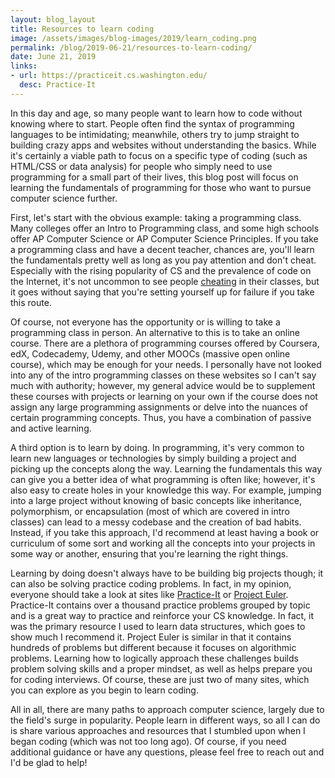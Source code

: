 ```yaml
---
layout: blog_layout
title: Resources to learn coding
image: /assets/images/blog-images/2019/learn_coding.png
permalink: /blog/2019-06-21/resources-to-learn-coding/
date: June 21, 2019
links: 
- url: https://practiceit.cs.washington.edu/
  desc: Practice-It
---
```


In this day and age, so many people want to learn how to code without knowing where to start. People often find the syntax of programming languages to be intimidating; meanwhile, others try to jump straight to building crazy apps and websites without understanding the basics. While it's certainly a viable path to focus on a specific type of coding (such as HTML/CSS or data analysis) for people who simply need to use programming for a small part of their lives, this blog post will focus on learning the fundamentals of programming for those who want to pursue computer science further. 

First, let's start with the obvious example: taking a programming class. Many colleges offer an Intro to Programming class, and some high schools offer AP Computer Science or AP Computer Science Principles. If you take a programming class and have a decent teacher, chances are, you'll learn the fundamentals pretty well as long as you pay attention and don't cheat. Especially with the rising popularity of CS and the prevalence of code on the Internet, it's not uncommon to see people [cheating](https://www.nytimes.com/2017/05/29/us/computer-science-cheating.html) in their classes, but it goes without saying that you're setting yourself up for failure if you take this route. 

Of course, not everyone has the opportunity or is willing to take a programming class in person. An alternative to this is to take an online course. There are a plethora of programming courses offered by Coursera, edX, Codecademy, Udemy, and other MOOCs (massive open online course), which may be enough for your needs. I personally have not looked into any of the intro programming classes on these websites so I can't say much with authority; however, my general advice would be to supplement these courses with projects or learning on your own if the course does not assign any large programming assignments or delve into the nuances of certain programming concepts. Thus, you have a combination of passive and active learning. 

A third option is to learn by doing. In programming, it's very common to learn new languages or technologies by simply building a project and picking up the concepts along the way. Learning the fundamentals this way can give you a better idea of what programming is often like; however, it's also easy to create holes in your knowledge this way. For example, jumping into a large project without knowing of basic concepts like inheritance, polymorphism, or encapsulation (most of which are covered in intro classes) can lead to a messy codebase and the creation of bad habits. Instead, if you take this approach, I'd recommend at least having a book or curriculum of some sort and working all the concepts into your projects in some way or another, ensuring that you're learning the right things. 

Learning by doing doesn't always have to be building big projects though; it can also be solving practice coding problems. In fact, in my opinion, everyone should take a look at sites like [Practice-It](https://practiceit.cs.washington.edu/) or [Project Euler](https://projecteuler.net/). Practice-It contains over a thousand practice problems grouped by topic and is a great way to practice and reinforce your CS knowledge. In fact, it was the primary resource I used to learn data structures, which goes to show much I recommend it. Project Euler is similar in that it contains hundreds of problems but different because it focuses on algorithmic problems. Learning how to logically approach these challenges builds problem solving skills and a proper mindset, as well as helps prepare you for coding interviews. Of course, these are just two of many sites, which you can explore as you begin to learn coding. 

All in all, there are many paths to approach computer science, largely due to the field's surge in popularity. People learn in different ways, so all I can do is share various approaches and resources that I stumbled upon when I began coding (which was not too long ago). Of course, if you need additional guidance or have any questions, please feel free to reach out and I'd be glad to help!
